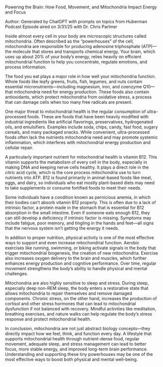Powering the Brain: How Food, Movement, and Mitochondria Impact Energy and Focus

Author: Generated by ChatGPT with prompts on topics from Huberman Podcast Episode aired on 3/31/25 with Dr. Chris Parlmer

Inside almost every cell in your body are microscopic structures called mitochondria. Often described as the “powerhouses” of the cell, 
mitochondria are responsible for producing adenosine triphosphate (ATP)—the molecule that stores and transports chemical energy. 
Your brain, which uses up about 20% of your body’s energy, relies heavily on efficient mitochondrial function to help you concentrate, 
regulate emotions, and process information.

The food you eat plays a major role in how well your mitochondria function. Whole foods like leafy greens, fruits, fish, legumes, and nuts 
contain essential micronutrients—including magnesium, iron, and coenzyme Q10—that mitochondria need for energy production. 
These foods also contain antioxidants, which protect mitochondria from oxidative stress, a process that can damage cells when too many free radicals are present.

One major threat to mitochondrial health is the regular consumption of ultra-processed foods. These are foods that have been heavily modified with 
industrial ingredients like artificial flavorings, preservatives, hydrogenated oils, and emulsifiers. 
Examples include soda, chips, candy, fast food, sugary cereals, and many packaged snacks. 
While convenient, ultra-processed foods often lack the nutrients mitochondria need and may promote systemic inflammation, which interferes with mitochondrial energy production and cellular repair.

A particularly important nutrient for mitochondrial health is vitamin B12. This vitamin supports the metabolism of every cell in the body, especially 
in making DNA and keeping nerve cells healthy. It plays a direct role in the citric acid cycle, which is the core process mitochondria use to turn nutrients into ATP. 
B12 is found primarily in animal-based foods like meat, eggs, and dairy, so individuals who eat mostly plant-based diets may need to take supplements or consume fortified foods to meet their needs.

Some individuals have a condition known as pernicious anemia, in which their bodies can’t absorb vitamin B12 properly. This is often due to a lack of intrinsic factor, 
a protein made in the stomach that is essential for B12 absorption in the small intestine. Even if someone eats enough B12, they can still develop a deficiency if 
intrinsic factor is missing. Symptoms may include fatigue, poor memory, and tingling in the hands and feet—all signs that the nervous system isn’t getting the energy it needs.

In addition to proper nutrition, physical activity is one of the most effective ways to support and even increase mitochondrial function. 
Aerobic exercises like running, swimming, or biking activate signals in the body that trigger mitochondrial biogenesis, the creation of new mitochondria. 
Exercise also increases oxygen delivery to the brain and muscles, which further enhances energy production and cognitive performance. 
Over time, regular movement strengthens the body’s ability to handle physical and mental challenges.

Mitochondria are also highly sensitive to sleep and stress. During sleep, especially deep non-REM sleep, the body enters a restorative state that allows mitochondria to repair 
themselves and remove damaged components. Chronic stress, on the other hand, increases the production of cortisol and other stress hormones that can lead to mitochondrial dysfunction 
if not balanced with recovery. Mindful activities like meditation, breathing exercises, and nature walks can help regulate the body’s stress response and protect mitochondrial health.

In conclusion, mitochondria are not just abstract biology concepts—they directly impact how we feel, think, and function every day. 
A lifestyle that supports mitochondrial health through nutrient-dense food, regular movement, adequate sleep, and stress management can lead to better focus, 
more stable energy, and improved long-term brain performance. Understanding and supporting these tiny powerhouses may be one of the most effective ways to boost both physical and mental well-being.
